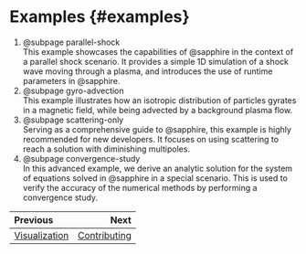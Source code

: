 # Examples {#examples}

 1. @subpage parallel-shock  
    This example showcases the capabilities of @sapphire in the context of a
    parallel shock scenario. It provides a simple 1D simulation of a shock wave
    moving through a plasma, and introduces the use of runtime parameters in
    @sapphire.
 2. @subpage gyro-advection  
    This example illustrates how an isotropic distribution of particles gyrates
    in a magnetic field, while being advected by a background plasma flow.
 3. @subpage scattering-only  
    Serving as a comprehensive guide to @sapphire, this example is highly
    recommended for new developers. It focuses on using scattering to reach a
    solution with diminishing multipoles.
 4. @subpage convergence-study  
    In this advanced example, we derive an analytic solution for the system of
    equations solved in @sapphire in a special scenario. This is used to verify
    the accuracy of the numerical methods by performing a convergence study.

<div class="section_buttons">

| Previous                        |                          Next |
|:--------------------------------|------------------------------:|
| [Visualization](#visualization) | [Contributing](#contributing) |

</div>
